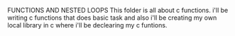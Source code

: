 FUNCTIONS AND NESTED LOOPS
This folder is all about c functions. i'll be writing c functions that does basic task and also i'll be creating my own local library in c where i'll be declearing my c funtions.
